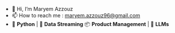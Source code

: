 - 👋 Hi, I’m Maryem Azzouz
- 📫 How to reach me : maryem.azzouz96@gmail.com
- 🐍 **Python** | 🔄 **Data Streaming**  📦 **Product Management** | 🤖 **LLMs**

<!---
MariumAZ/MariumAZ is a ✨ special ✨ repository because its `README.md` (this file) appears on your GitHub profile.
You can click the Preview link to take a look at your changes.
--->
